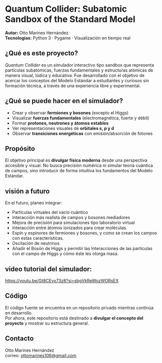 #  Quantum Collider: Subatomic Sandbox of the Standard Model

**Autor:** Otto Marines Hernández  
**Tecnologías:** Python 3 · Pygame · Visualización en tiempo real


##  ¿Qué es este proyecto?

*Quantum Collider* es un simulador interactivo tipo sandbox que representa partículas subatómicas, fuerzas fundamentales y estructuras atómicas de manera visual, lúdica y educativa. Fue desarrollado con el objetivo de acercar los conceptos del Modelo Estándar a estudiantes y curiosos sin formación técnica, a través de una experiencia libre y experimental.


##  ¿Qué se puede hacer en el simulador?

- Crear y observar **fermiones y bosones** (excepto el Higgs)
- Visualizar **fuerzas fundamentales** (electromagnética, fuerte y débil)
- Formar **protones, neutrones y átomos estables**
- Ver representaciones visuales de **orbitales s, p y d**
- Observar **transiciones energéticas** con emisión/absorción de fotones


##  Propósito

El objetivo principal es **divulgar física moderna** desde una perspectiva accesible y visual. No busca precisión numérica ni simular teoría cuántica de campos, sino introducir de forma intuitiva los fundamentos del Modelo Estándar.

## visión a futuro

En el futuro, planeo integrar:
- Partículas virtuales del vacío cuántico
- Interacción más realista de campos y bosones mediadores
- Mejora de precisión para simulaciones tipo laboratorio virtual
- Interacción entre átomos ionizados para crear moléculas.
- Espín y espinores de fermiones y bosones, y como se crean los campos con estas características.
- Oscilación de neutrinos
- Añadir el Bosón de Higgs y permitir las Interacciones de las partículas con el campo de Higgs y cómo éste les otorga masa.


##  video tutorial del simulador:

https://youtu.be/Gt8CEyx73z8?si=sbgVkReWozWORsEX


##  Código

El código fuente se encuentra en un repositorio privado mientras continúa en desarrollo.  
Por ahora, este repositorio está destinado a **divulgar el concepto del proyecto** y mostrar su estructura general.


##  Contacto

Otto Marines Hernández  
correo: ottomarines106@gmail.com


